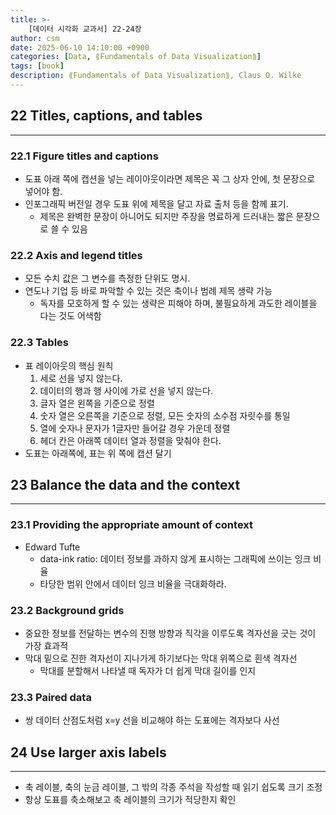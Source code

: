 ```yaml
---
title: >-
    [데이터 시각화 교과서] 22-24장
author: csm
date: 2025-06-10 14:10:00 +0900
categories: [Data, ⟪Fundamentals of Data Visualization⟫]
tags: [book]
description: ⟪Fundamentals of Data Visualization⟫, Claus O. Wilke
---
```


## 22 Titles, captions, and tables
---
### 22.1 Figure titles and captions
- 도표 아래 쪽에 캡션을 넣는 레이아웃이라면 제목은 꼭 그 상자 안에, 첫 문장으로 넣어야 함.
- 인포그래픽 버전일 경우 도표 위에 제목을 달고 자료 출처 등을 함께 표기.
    - 제목은 완벽한 문장이 아니어도 되지만 주장을 명료하게 드러내는 짧은 문장으로 쓸 수 있음

### 22.2 Axis and legend titles
- 모든 수치 값은 그 변수를 측정한 단위도 명시.
- 연도나 기업 등 바로 파악할 수 있는 것은 축이나 범례 제목 생략 가능
    - 독자를 모호하게 할 수 있는 생략은 피해야 하며, 불필요하게 과도한 레이블을 다는 것도 어색함

### 22.3 Tables
- 표 레이아웃의 핵심 원칙
    1. 세로 선을 넣지 않는다.
    2. 데이터의 행과 행 사이에 가로 선을 넣지 않는다.
    3. 글자 열은 왼쪽을 기준으로 정렬
    4. 숫자 열은 오른쪽을 기준으로 정렬, 모든 숫자의 소수점 자릿수를 통일
    5. 열에 숫자나 문자가 1글자만 들어갈 경우 가운데 정렬
    6. 헤더 칸은 아래쪽 데이터 열과 정렬을 맞춰야 한다.
- 도표는 아래쪽에, 표는 위 쪽에 캡션 달기

## 23 Balance the data and the context
---

### 23.1 Providing the appropriate amount of context
- Edward Tufte
    - data-ink ratio: 데이터 정보를 과하지 않게 표시하는 그래픽에 쓰이는 잉크 비율
    - 타당한 범위 안에서 데이터 잉크 비율을 극대화하라.

### 23.2 Background grids
- 중요한 정보를 전달하는 변수의 진행 방향과 직각을 이루도록 격자선을 긋는 것이 가장 효과적
- 막대 밑으로 진한 격자선이 지나가게 하기보다는 막대 위쪽으로 흰색 격자선
    - 막대를 분할해서 나타낼 때 독자가 더 쉽게 막대 길이를 인지

### 23.3 Paired data
- 쌍 데이터 산점도처럼 x=y 선을 비교해야 하는 도표에는 격자보다 사선

## 24 Use larger axis labels
---
- 축 레이블, 축의 눈금 레이블, 그 밖의 각종 주석을 작성할 때 읽기 쉽도록 크기 조정
- 항상 도표를 축소해보고 축 레이블의 크기가 적당한지 확인
